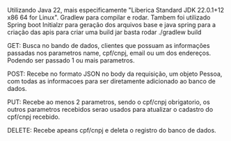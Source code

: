 Utilizando Java 22, mais especificamente "Liberica Standard JDK 22.0.1+12 x86 64 for Linux".
Gradlew para compilar e rodar.
Tambem foi utilizado Spring boot Initialzr para geração dos arquivos base
e java spring para a criação das apis
para criar uma build jar basta rodar ./gradlew build



GET:
  Busca no bando de dados, clientes que possuam as informações passadas nos parametros name, cpf/cnpj, email ou um dos endereços. Podendo ser passado 1 ou mais parametros.

POST: Recebe no formato JSON no body da requisição, um objeto Pessoa, com todas as informacoes para ser diretamente adicionado ao banco de dados.

PUT: Recebe ao menos 2 parametros, sendo o cpf/cnpj obrigatorio, os outros parametros recebidos serao usados para atualizar o cadastro do cpf/cnpj recebido.

DELETE: Recebe apeans cpf/cnpj e deleta o registro do banco de dados.
    